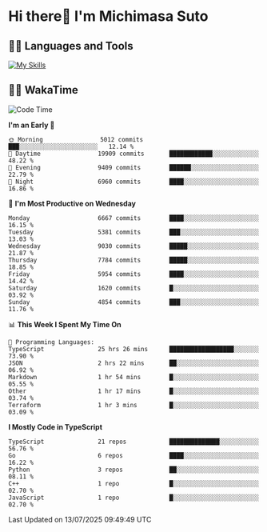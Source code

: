 # Hi there👋 I'm Michimasa Suto

## 🧑‍💻 Languages and Tools
[![My Skills](https://skillicons.dev/icons?i=ts,nextjs,react,go,python,aws,terraform)](https://skillicons.dev)

<!--
**Suto-Michimasa/Suto-Michimasa** is a ✨ _special_ ✨ repository because its `README.md` (this file) appears on your GitHub profile.

Here are some ideas to get you started:

- 🔭 I’m currently working on ...
- 🌱 I’m currently learning ...
- 👯 I’m looking to collaborate on ...
- 🤔 I’m looking for help with ...
- 💬 Ask me about ...
- 📫 How to reach me: ...
- 😄 Pronouns: ...
- ⚡ Fun fact: ...
-->
<!--
## 💎 Github Stats

<div>
  <img height="170" align="left" src="https://github-readme-stats.vercel.app/api?username=Suto-michimasa&count_private=true&show_icons=true&theme=dark" />
  <img height="170" src="https://github-readme-stats.vercel.app/api/top-langs/?username=Suto-michimasa&langs_count=8&layout=compact&theme=dark" />
</div>
-->
<!-- ## 🏆 GitHub Profile Trophy

<img width="800" src="https://github-profile-trophy.vercel.app/?username=Suto-michimasa&theme=onedark&no-frame=true"/>
 -->

## 🧑‍💻 WakaTime
<!--START_SECTION:waka-->
![Code Time](http://img.shields.io/badge/Code%20Time-1%2C092%20hrs%2036%20mins-blue)

**I'm an Early 🐤** 

```text
🌞 Morning                5012 commits        ███░░░░░░░░░░░░░░░░░░░░░░   12.14 % 
🌆 Daytime                19909 commits       ████████████░░░░░░░░░░░░░   48.22 % 
🌃 Evening                9409 commits        ██████░░░░░░░░░░░░░░░░░░░   22.79 % 
🌙 Night                  6960 commits        ████░░░░░░░░░░░░░░░░░░░░░   16.86 % 
```
📅 **I'm Most Productive on Wednesday** 

```text
Monday                   6667 commits        ████░░░░░░░░░░░░░░░░░░░░░   16.15 % 
Tuesday                  5381 commits        ███░░░░░░░░░░░░░░░░░░░░░░   13.03 % 
Wednesday                9030 commits        █████░░░░░░░░░░░░░░░░░░░░   21.87 % 
Thursday                 7784 commits        █████░░░░░░░░░░░░░░░░░░░░   18.85 % 
Friday                   5954 commits        ████░░░░░░░░░░░░░░░░░░░░░   14.42 % 
Saturday                 1620 commits        █░░░░░░░░░░░░░░░░░░░░░░░░   03.92 % 
Sunday                   4854 commits        ███░░░░░░░░░░░░░░░░░░░░░░   11.76 % 
```


📊 **This Week I Spent My Time On** 

```text
💬 Programming Languages: 
TypeScript               25 hrs 26 mins      ██████████████████░░░░░░░   73.90 % 
JSON                     2 hrs 22 mins       ██░░░░░░░░░░░░░░░░░░░░░░░   06.92 % 
Markdown                 1 hr 54 mins        █░░░░░░░░░░░░░░░░░░░░░░░░   05.55 % 
Other                    1 hr 17 mins        █░░░░░░░░░░░░░░░░░░░░░░░░   03.74 % 
Terraform                1 hr 3 mins         █░░░░░░░░░░░░░░░░░░░░░░░░   03.09 % 
```

**I Mostly Code in TypeScript** 

```text
TypeScript               21 repos            ██████████████░░░░░░░░░░░   56.76 % 
Go                       6 repos             ████░░░░░░░░░░░░░░░░░░░░░   16.22 % 
Python                   3 repos             ██░░░░░░░░░░░░░░░░░░░░░░░   08.11 % 
C++                      1 repo              █░░░░░░░░░░░░░░░░░░░░░░░░   02.70 % 
JavaScript               1 repo              █░░░░░░░░░░░░░░░░░░░░░░░░   02.70 % 
```




 Last Updated on 13/07/2025 09:49:49 UTC
<!--END_SECTION:waka-->
